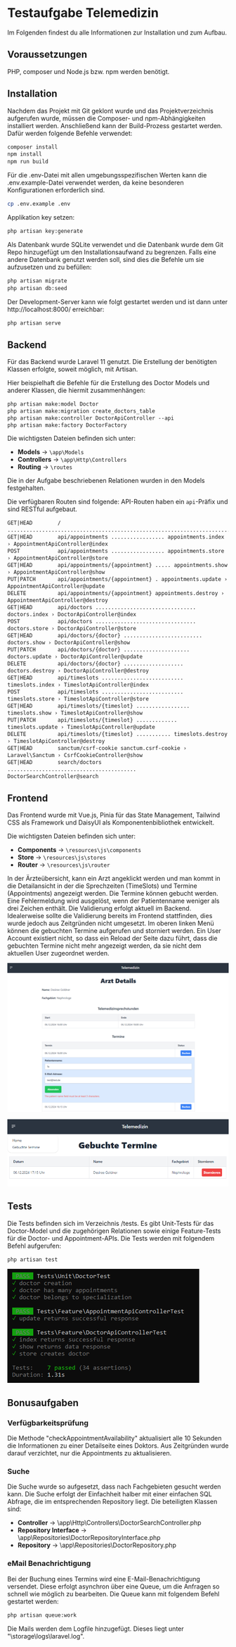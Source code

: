 # Testaufgabe Telemedizin

Im Folgenden findest du alle Informationen zur Installation und zum Aufbau.

## Voraussetzungen

PHP, composer und Node.js bzw. npm werden benötigt.

## Installation

Nachdem das Projekt mit Git geklont wurde und das Projektverzeichnis aufgerufen wurde, müssen die Composer- und npm-Abhängigkeiten installiert werden. Anschließend kann der Build-Prozess gestartet werden. Dafür werden folgende Befehle verwendet:

```bash
composer install
npm install
npm run build
```

Für die .env-Datei mit allen umgebungsspezifischen Werten kann die .env.example-Datei verwendet werden, da keine besonderen Konfigurationen erforderlich sind.

```bash
cp .env.example .env
```

Applikation key setzen:

```bash
php artisan key:generate
```

Als Datenbank wurde SQLite verwendet und die Datenbank wurde dem Git Repo hinzugefügt um den Installationsaufwand zu begrenzen. Falls eine andere Datenbank genutzt werden soll, sind dies die Befehle um sie aufzusetzen und zu befüllen:

 ```bash
php artisan migrate
php artisan db:seed
```

Der Development-Server kann wie folgt gestartet werden und ist dann unter http://localhost:8000/ erreichbar:

```bash
php artisan serve
```

## Backend

Für das Backend wurde Laravel 11 genutzt. Die Erstellung der benötigten Klassen erfolgte, soweit möglich, mit Artisan. 

Hier beispielhaft die Befehle für die Erstellung des Doctor Models und anderer Klassen, die hiermit zusammenhängen:

```
php artisan make:model Doctor
php artisan make:migration create_doctors_table
php artisan make:controller DoctorApiController --api
php artisan make:factory DoctorFactory
```

Die wichtigsten Dateien befinden sich unter:

- **Models** -> `\app\Models`
- **Controllers** -> `\app\Http\Controllers`
- **Routing** -> `\routes`

Die in der Aufgabe beschriebenen Relationen wurden in den Models festgehalten.

Die verfügbaren Routen sind folgende: API-Routen haben ein `api`-Präfix und sind RESTful aufgebaut.

```
GET|HEAD        / ....................................................................................
GET|HEAD        api/appointments ................. appointments.index › AppointmentApiController@index
POST            api/appointments ................. appointments.store › AppointmentApiController@store
GET|HEAD        api/appointments/{appointment} ..... appointments.show › AppointmentApiController@show
PUT|PATCH       api/appointments/{appointment} . appointments.update › AppointmentApiController@update
DELETE          api/appointments/{appointment} appointments.destroy › AppointmentApiController@destroy
GET|HEAD        api/doctors ................................ doctors.index › DoctorApiController@index
POST            api/doctors ................................ doctors.store › DoctorApiController@store
GET|HEAD        api/doctors/{doctor} ......................... doctors.show › DoctorApiController@show
PUT|PATCH       api/doctors/{doctor} ..................... doctors.update › DoctorApiController@update
DELETE          api/doctors/{doctor} ................... doctors.destroy › DoctorApiController@destroy
GET|HEAD        api/timeslots .......................... timeslots.index › TimeslotApiController@index
POST            api/timeslots .......................... timeslots.store › TimeslotApiController@store
GET|HEAD        api/timeslots/{timeslot} ................. timeslots.show › TimeslotApiController@show
PUT|PATCH       api/timeslots/{timeslot} ............. timeslots.update › TimeslotApiController@update
DELETE          api/timeslots/{timeslot} ........... timeslots.destroy › TimeslotApiController@destroy
GET|HEAD        sanctum/csrf-cookie sanctum.csrf-cookie › Laravel\Sanctum › CsrfCookieController@show
GET|HEAD        search/doctors ......................................... DoctorSearchController@search
```

## Frontend

Das Frontend wurde mit Vue.js, Pinia für das State Management, Tailwind CSS als Framework und DaisyUI als Komponentenbibliothek entwickelt.

Die wichtigsten Dateien befinden sich unter:

- **Components** -> `\resources\js\components`
- **Store** -> `\resources\js\stores`
- **Router** -> `\resources\js\router`

In der Ärzteübersicht, kann ein Arzt angeklickt werden und man kommt in die Detailansicht in der die Sprechzeiten (TimeSlots) und Termine (Appointments) angezeigt werden. Die Termine können gebucht werden. Eine Fehlermeldung wird ausgelöst, wenn der Patientenname weniger als drei Zeichen enthält. Die Validierung erfolgt aktuell im Backend. Idealerweise sollte die Validierung bereits im Frontend stattfinden, dies wurde jedoch aus Zeitgründen nicht umgesetzt. Im oberen linken Menü können die gebuchten Termine aufgerufen und storniert werden. Ein User Account existiert nicht, so dass ein Reload der Seite dazu führt, dass die gebuchten Termine nicht mehr angezeigt werden, da sie nicht dem aktuellen User zugeordnet werden.

![Fehler](/readme_images/detail-page.png)

![Gebuchte Termine](/readme_images/booked-appointments.png)

## Tests

Die Tests befinden sich im Verzeichnis /tests. Es gibt Unit-Tests für das Doctor-Model und die zugehörigen Relationen sowie einige Feature-Tests für die Doctor- und Appointment-APIs. Die Tests werden mit folgendem Befehl aufgerufen:

 ```bash
php artisan test
```

![Tests](/readme_images/tests.png)

## Bonusaufgaben

### Verfügbarkeitsprüfung

Die Methode "checkAppointmentAvailability" aktualisiert alle 10 Sekunden die Informationen zu einer Detailseite eines Doktors. Aus Zeitgründen wurde darauf verzichtet, nur die Appointments zu aktualisieren.

### Suche

Die Suche wurde so aufgesetzt, dass nach Fachgebieten gesucht werden kann. Die Suche erfolgt der Einfachheit halber mit einer einfachen SQL Abfrage, die im entsprechenden Repository liegt. Die beteiligten Klassen sind:

- **Controller** -> \app\Http\Controllers\DoctorSearchController.php
- **Repository Interface** -> \app\Repositories\DoctorRepositoryInterface.php
- **Repository** -> \app\Repositories\DoctorRepository.php

### eMail Benachrichtigung

Bei der Buchung eines Termins wird eine E-Mail-Benachrichtigung versendet. Diese erfolgt asynchron über eine Queue, um die Anfragen so schnell wie möglich zu bearbeiten. Die Queue kann mit folgendem Befehl gestartet werden:

 ```bash
php artisan queue:work
```

Die Mails werden dem Logfile hinzugefügt. Dieses liegt unter "\storage\logs\laravel.log".